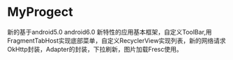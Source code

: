 # MyProgect
新的基于android5.0 android6.0 新特性的应用基本框架，自定义ToolBar,用FragmentTabHost实现底部菜单，自定义RecyclerView实现列表，新的网络请求OkHttp封装，Adapter的封装，下拉刷新，图片加载Fresc使用。
